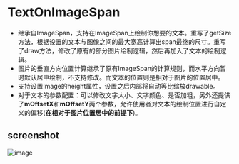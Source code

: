 # TextOnImageSpan
+ 继承自ImageSpan，支持在ImageSpan上绘制你想要的文本。重写了getSize方法，根据设置的文本与图像之间的最大宽高计算出span最终的尺寸。重写了draw方法，修改了原有的部分图片绘制逻辑，然后再加入了文本的绘制逻辑。<br>
+ 图片的垂直方向位置计算继承了原有ImageSpan的计算规则，而水平方向暂时默认居中绘制，不支持修改。而文本的位置则是相对于图片的位置居中。
+ 支持设置Image的height属性，设置之后内部将自动等比缩放drawable。
+ 对于文本的参数配置：可以修改文字大小、文字颜色、是否加粗，另外还提供了**mOffsetX**和**mOffsetY**两个参数，允许使用者对文本的绘制位置进行自定义的偏移(**在相对于图片位置居中的前提下**)。


## screenshot

![image](https://user-images.githubusercontent.com/51867928/226116662-41cb50e3-46f7-4a1b-9af7-3311e904d275.png)


